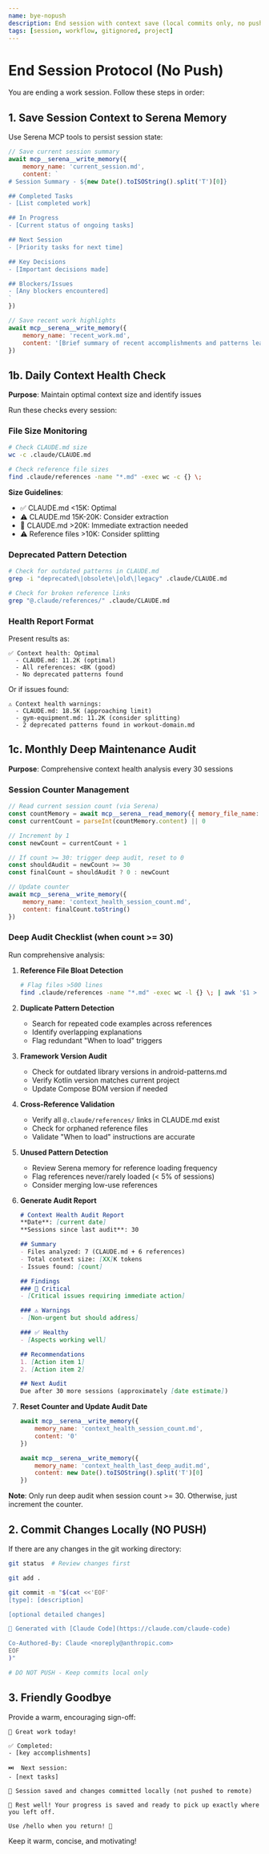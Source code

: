 ```yaml
---
name: bye-nopush
description: End session with context save (local commits only, no push)
tags: [session, workflow, gitignored, project]
---
```


# End Session Protocol (No Push)

You are ending a work session. Follow these steps in order:

## 1. Save Session Context to Serena Memory

Use Serena MCP tools to persist session state:

```javascript
// Save current session summary
await mcp__serena__write_memory({
    memory_name: 'current_session.md',
    content: `
# Session Summary - ${new Date().toISOString().split('T')[0]}

## Completed Tasks
- [List completed work]

## In Progress
- [Current status of ongoing tasks]

## Next Session
- [Priority tasks for next time]

## Key Decisions
- [Important decisions made]

## Blockers/Issues
- [Any blockers encountered]
`
})

// Save recent work highlights
await mcp__serena__write_memory({
    memory_name: 'recent_work.md',
    content: '[Brief summary of recent accomplishments and patterns learned]'
})
```

## 1b. Daily Context Health Check
**Purpose**: Maintain optimal context size and identify issues

Run these checks every session:

### File Size Monitoring
```bash
# Check CLAUDE.md size
wc -c .claude/CLAUDE.md

# Check reference file sizes
find .claude/references -name "*.md" -exec wc -c {} \;
```

**Size Guidelines**:
- ✅ CLAUDE.md <15K: Optimal
- ⚠️ CLAUDE.md 15K-20K: Consider extraction
- 🚨 CLAUDE.md >20K: Immediate extraction needed
- ⚠️ Reference files >10K: Consider splitting

### Deprecated Pattern Detection
```bash
# Check for outdated patterns in CLAUDE.md
grep -i "deprecated\|obsolete\|old\|legacy" .claude/CLAUDE.md

# Check for broken reference links
grep "@.claude/references/" .claude/CLAUDE.md
```

### Health Report Format
Present results as:
```
✅ Context health: Optimal
  - CLAUDE.md: 11.2K (optimal)
  - All references: <8K (good)
  - No deprecated patterns found
```

Or if issues found:
```
⚠️ Context health warnings:
  - CLAUDE.md: 18.5K (approaching limit)
  - gym-equipment.md: 11.2K (consider splitting)
  - 2 deprecated patterns found in workout-domain.md
```

## 1c. Monthly Deep Maintenance Audit
**Purpose**: Comprehensive context health analysis every 30 sessions

### Session Counter Management
```javascript
// Read current session count (via Serena)
const countMemory = await mcp__serena__read_memory({ memory_file_name: 'context_health_session_count.md' })
const currentCount = parseInt(countMemory.content) || 0

// Increment by 1
const newCount = currentCount + 1

// If count >= 30: trigger deep audit, reset to 0
const shouldAudit = newCount >= 30
const finalCount = shouldAudit ? 0 : newCount

// Update counter
await mcp__serena__write_memory({
    memory_name: 'context_health_session_count.md',
    content: finalCount.toString()
})
```

### Deep Audit Checklist (when count >= 30)
Run comprehensive analysis:

1. **Reference File Bloat Detection**
   ```bash
   # Flag files >500 lines
   find .claude/references -name "*.md" -exec wc -l {} \; | awk '$1 > 500'
   ```

2. **Duplicate Pattern Detection**
   - Search for repeated code examples across references
   - Identify overlapping explanations
   - Flag redundant "When to load" triggers

3. **Framework Version Audit**
   - Check for outdated library versions in android-patterns.md
   - Verify Kotlin version matches current project
   - Update Compose BOM version if needed

4. **Cross-Reference Validation**
   - Verify all `@.claude/references/` links in CLAUDE.md exist
   - Check for orphaned reference files
   - Validate "When to load" instructions are accurate

5. **Unused Pattern Detection**
   - Review Serena memory for reference loading frequency
   - Flag references never/rarely loaded (< 5% of sessions)
   - Consider merging low-use references

6. **Generate Audit Report**
   ```markdown
   # Context Health Audit Report
   **Date**: [current date]
   **Sessions since last audit**: 30

   ## Summary
   - Files analyzed: 7 (CLAUDE.md + 6 references)
   - Total context size: [XX]K tokens
   - Issues found: [count]

   ## Findings
   ### 🚨 Critical
   - [Critical issues requiring immediate action]

   ### ⚠️ Warnings
   - [Non-urgent but should address]

   ### ✅ Healthy
   - [Aspects working well]

   ## Recommendations
   1. [Action item 1]
   2. [Action item 2]

   ## Next Audit
   Due after 30 more sessions (approximately [date estimate])
   ```

7. **Reset Counter and Update Audit Date**
   ```javascript
   await mcp__serena__write_memory({
       memory_name: 'context_health_session_count.md',
       content: '0'
   })

   await mcp__serena__write_memory({
       memory_name: 'context_health_last_deep_audit.md',
       content: new Date().toISOString().split('T')[0]
   })
   ```

**Note**: Only run deep audit when session count >= 30. Otherwise, just increment the counter.

## 2. Commit Changes Locally (NO PUSH)

If there are any changes in the git working directory:

```bash
git status  # Review changes first

git add .

git commit -m "$(cat <<'EOF'
[type]: [description]

[optional detailed changes]

🤖 Generated with [Claude Code](https://claude.com/claude-code)

Co-Authored-By: Claude <noreply@anthropic.com>
EOF
)"

# DO NOT PUSH - Keep commits local only
```

## 3. Friendly Goodbye

Provide a warm, encouraging sign-off:

```
🎉 Great work today!

✅ Completed:
- [key accomplishments]

⏭️  Next session:
- [next tasks]

💾 Session saved and changes committed locally (not pushed to remote)

🌙 Rest well! Your progress is saved and ready to pick up exactly where you left off.

Use /hello when you return! 👋
```

Keep it warm, concise, and motivating!
